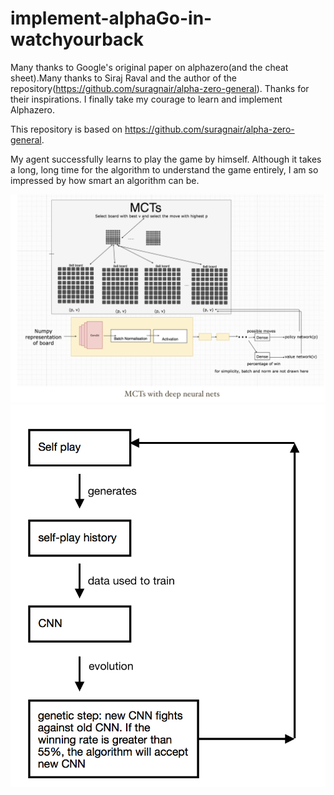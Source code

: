 # implement-alphaGo-in-watchyourback


Many thanks to Google's original paper on alphazero(and the cheat sheet).Many thanks to Siraj Raval and the author of the repository(https://github.com/suragnair/alpha-zero-general). Thanks for their inspirations. I finally take my courage to learn and implement Alphazero. 

This repository is based on https://github.com/suragnair/alpha-zero-general.

My agent successfully learns to play the game by himself. Although it takes a long, long time for the algorithm to understand the game entirely, I am so impressed by how smart an algorithm can be.  



![alt text](https://github.com/yuntaow/AlphaGo-for-WatchYourBack/blob/master/support%20image%201.png)
![alt text](https://github.com/yuntaow/AlphaGo-for-WatchYourBack/blob/master/support%20image%204.png)
